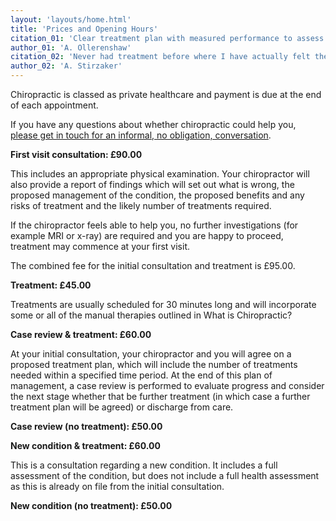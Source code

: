 ```yaml
---
layout: 'layouts/home.html'
title: 'Prices and Opening Hours'
citation_01: 'Clear treatment plan with measured performance to assess progress; all with a personal touch.'
author_01: 'A. Ollerenshaw'
citation_02: 'Never had treatment before where I have actually felt the change and benefit. Headaches improved rapidly!'
author_02: 'A. Stirzaker'
---
```

Chiropractic is classed as private healthcare and payment is due at the end of each appointment.

If you have any questions about whether chiropractic could help you, [please get in touch for an informal, no obligation, conversation](/contact/ "Contact Ledbury Chiropractic Clinic Ltd").

**First visit consultation: £90.00**

This includes an appropriate physical examination. Your chiropractor will also provide a report of findings which will set out what is wrong, the proposed management of the condition, the proposed benefits and any risks of treatment and the likely number of treatments required.

If the chiropractor feels able to help you, no further investigations (for example MRI or x-ray) are required and you are happy to proceed, treatment may commence at your first visit.

The combined fee for the initial consultation and treatment is £95.00.

**Treatment: £45.00**

Treatments are usually scheduled for 30 minutes long and will incorporate some or all of the manual therapies outlined in What is Chiropractic?

**Case review & treatment: £60.00**

At your initial consultation, your chiropractor and you will agree on a proposed treatment plan, which will include the number of treatments needed within a specified time period. At the end of this plan of management, a case review is performed to evaluate progress and consider the next stage whether that be further treatment (in which case a further treatment plan will be agreed) or discharge from care.

**Case review (no treatment): £50.00**

**New condition & treatment: £60.00**

This is a consultation regarding a new condition. It includes a full assessment of the condition, but does not include a full health assessment as this is already on file from the initial consultation.

**New condition (no treatment): £50.00**